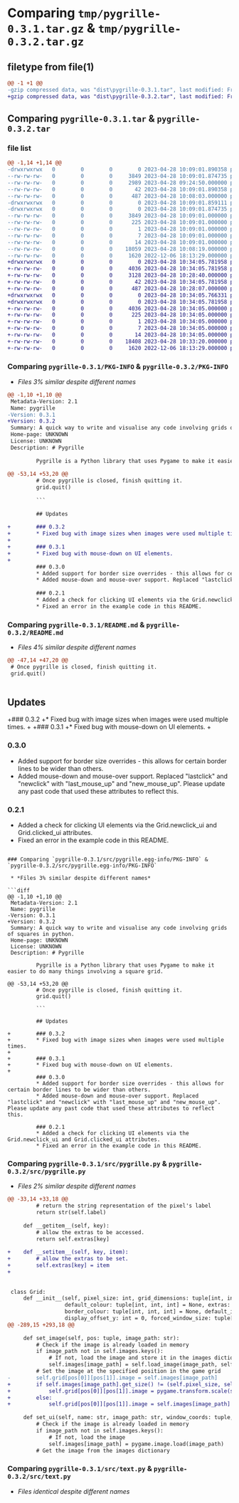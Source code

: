 # Comparing `tmp/pygrille-0.3.1.tar.gz` & `tmp/pygrille-0.3.2.tar.gz`

## filetype from file(1)

```diff
@@ -1 +1 @@
-gzip compressed data, was "dist\pygrille-0.3.1.tar", last modified: Fri Apr 28 10:09:01 2023, max compression
+gzip compressed data, was "dist\pygrille-0.3.2.tar", last modified: Fri Apr 28 10:34:05 2023, max compression
```

## Comparing `pygrille-0.3.1.tar` & `pygrille-0.3.2.tar`

### file list

```diff
@@ -1,14 +1,14 @@
-drwxrwxrwx   0        0        0        0 2023-04-28 10:09:01.890358 pygrille-0.3.1/
--rw-rw-rw-   0        0        0     3849 2023-04-28 10:09:01.874735 pygrille-0.3.1/PKG-INFO
--rw-rw-rw-   0        0        0     2989 2023-04-28 09:24:50.000000 pygrille-0.3.1/README.md
--rw-rw-rw-   0        0        0       42 2023-04-28 10:09:01.890358 pygrille-0.3.1/setup.cfg
--rw-rw-rw-   0        0        0      487 2023-04-28 10:08:03.000000 pygrille-0.3.1/setup.py
-drwxrwxrwx   0        0        0        0 2023-04-28 10:09:01.859111 pygrille-0.3.1/src/
-drwxrwxrwx   0        0        0        0 2023-04-28 10:09:01.874735 pygrille-0.3.1/src/pygrille.egg-info/
--rw-rw-rw-   0        0        0     3849 2023-04-28 10:09:01.000000 pygrille-0.3.1/src/pygrille.egg-info/PKG-INFO
--rw-rw-rw-   0        0        0      225 2023-04-28 10:09:01.000000 pygrille-0.3.1/src/pygrille.egg-info/SOURCES.txt
--rw-rw-rw-   0        0        0        1 2023-04-28 10:09:01.000000 pygrille-0.3.1/src/pygrille.egg-info/dependency_links.txt
--rw-rw-rw-   0        0        0        7 2023-04-28 10:09:01.000000 pygrille-0.3.1/src/pygrille.egg-info/requires.txt
--rw-rw-rw-   0        0        0       14 2023-04-28 10:09:01.000000 pygrille-0.3.1/src/pygrille.egg-info/top_level.txt
--rw-rw-rw-   0        0        0    18059 2023-04-28 10:08:19.000000 pygrille-0.3.1/src/pygrille.py
--rw-rw-rw-   0        0        0     1620 2022-12-06 18:13:29.000000 pygrille-0.3.1/src/text.py
+drwxrwxrwx   0        0        0        0 2023-04-28 10:34:05.781958 pygrille-0.3.2/
+-rw-rw-rw-   0        0        0     4036 2023-04-28 10:34:05.781958 pygrille-0.3.2/PKG-INFO
+-rw-rw-rw-   0        0        0     3128 2023-04-28 10:28:40.000000 pygrille-0.3.2/README.md
+-rw-rw-rw-   0        0        0       42 2023-04-28 10:34:05.781958 pygrille-0.3.2/setup.cfg
+-rw-rw-rw-   0        0        0      487 2023-04-28 10:28:07.000000 pygrille-0.3.2/setup.py
+drwxrwxrwx   0        0        0        0 2023-04-28 10:34:05.766331 pygrille-0.3.2/src/
+drwxrwxrwx   0        0        0        0 2023-04-28 10:34:05.781958 pygrille-0.3.2/src/pygrille.egg-info/
+-rw-rw-rw-   0        0        0     4036 2023-04-28 10:34:05.000000 pygrille-0.3.2/src/pygrille.egg-info/PKG-INFO
+-rw-rw-rw-   0        0        0      225 2023-04-28 10:34:05.000000 pygrille-0.3.2/src/pygrille.egg-info/SOURCES.txt
+-rw-rw-rw-   0        0        0        1 2023-04-28 10:34:05.000000 pygrille-0.3.2/src/pygrille.egg-info/dependency_links.txt
+-rw-rw-rw-   0        0        0        7 2023-04-28 10:34:05.000000 pygrille-0.3.2/src/pygrille.egg-info/requires.txt
+-rw-rw-rw-   0        0        0       14 2023-04-28 10:34:05.000000 pygrille-0.3.2/src/pygrille.egg-info/top_level.txt
+-rw-rw-rw-   0        0        0    18408 2023-04-28 10:33:20.000000 pygrille-0.3.2/src/pygrille.py
+-rw-rw-rw-   0        0        0     1620 2022-12-06 18:13:29.000000 pygrille-0.3.2/src/text.py
```

### Comparing `pygrille-0.3.1/PKG-INFO` & `pygrille-0.3.2/PKG-INFO`

 * *Files 3% similar despite different names*

```diff
@@ -1,10 +1,10 @@
 Metadata-Version: 2.1
 Name: pygrille
-Version: 0.3.1
+Version: 0.3.2
 Summary: A quick way to write and visualise any code involving grids of squares in python.
 Home-page: UNKNOWN
 License: UNKNOWN
 Description: # Pygrille
         
         Pygrille is a Python library that uses Pygame to make it easier to do many things involving a square grid.
         
@@ -53,14 +53,20 @@
         # Once pygrille is closed, finish quitting it.
         grid.quit()
         
         ```
         
         ## Updates
         
+        ### 0.3.2
+        * Fixed bug with image sizes when images were used multiple times.
+        
+        ### 0.3.1
+        * Fixed bug with mouse-down on UI elements.
+        
         ### 0.3.0
         * Added support for border size overrides - this allows for certain border lines to be wider than others.
         * Added mouse-down and mouse-over support. Replaced "lastclick" and "newclick" with "last_mouse_up" and "new_mouse_up". Please update any past code that used these attributes to reflect this.
         
         ### 0.2.1
         * Added a check for clicking UI elements via the Grid.newclick_ui and Grid.clicked_ui attributes.
         * Fixed an error in the example code in this README.
```

### Comparing `pygrille-0.3.1/README.md` & `pygrille-0.3.2/README.md`

 * *Files 4% similar despite different names*

```diff
@@ -47,14 +47,20 @@
 # Once pygrille is closed, finish quitting it.
 grid.quit()
 
 ```
 
 ## Updates
 
+### 0.3.2
+* Fixed bug with image sizes when images were used multiple times.
+
+### 0.3.1
+* Fixed bug with mouse-down on UI elements.
+
 ### 0.3.0
 * Added support for border size overrides - this allows for certain border lines to be wider than others.
 * Added mouse-down and mouse-over support. Replaced "lastclick" and "newclick" with "last_mouse_up" and "new_mouse_up". Please update any past code that used these attributes to reflect this.
 
 ### 0.2.1
 * Added a check for clicking UI elements via the Grid.newclick_ui and Grid.clicked_ui attributes.
 * Fixed an error in the example code in this README.
```

### Comparing `pygrille-0.3.1/src/pygrille.egg-info/PKG-INFO` & `pygrille-0.3.2/src/pygrille.egg-info/PKG-INFO`

 * *Files 3% similar despite different names*

```diff
@@ -1,10 +1,10 @@
 Metadata-Version: 2.1
 Name: pygrille
-Version: 0.3.1
+Version: 0.3.2
 Summary: A quick way to write and visualise any code involving grids of squares in python.
 Home-page: UNKNOWN
 License: UNKNOWN
 Description: # Pygrille
         
         Pygrille is a Python library that uses Pygame to make it easier to do many things involving a square grid.
         
@@ -53,14 +53,20 @@
         # Once pygrille is closed, finish quitting it.
         grid.quit()
         
         ```
         
         ## Updates
         
+        ### 0.3.2
+        * Fixed bug with image sizes when images were used multiple times.
+        
+        ### 0.3.1
+        * Fixed bug with mouse-down on UI elements.
+        
         ### 0.3.0
         * Added support for border size overrides - this allows for certain border lines to be wider than others.
         * Added mouse-down and mouse-over support. Replaced "lastclick" and "newclick" with "last_mouse_up" and "new_mouse_up". Please update any past code that used these attributes to reflect this.
         
         ### 0.2.1
         * Added a check for clicking UI elements via the Grid.newclick_ui and Grid.clicked_ui attributes.
         * Fixed an error in the example code in this README.
```

### Comparing `pygrille-0.3.1/src/pygrille.py` & `pygrille-0.3.2/src/pygrille.py`

 * *Files 2% similar despite different names*

```diff
@@ -33,14 +33,18 @@
         # return the string representation of the pixel's label
         return str(self.label)
 
     def __getitem__(self, key):
         # allow the extras to be accessed.
         return self.extras[key]
 
+    def __setitem__(self, key, item):
+        # allow the extras to be set.
+        self.extras[key] = item
+
 
 
 class Grid:
     def __init__(self, pixel_size: int, grid_dimensions: tuple[int, int], *, window_name: str = None,
                  default_colour: tuple[int, int, int] = None, extras: list[str] = None, framerate: int = None, border_width: int = None, border_width_override: list[dict[int, int]] = None,
                  border_colour: tuple[int, int, int] = None, default_image: str = None, display_offset_x: int = 0,
                  display_offset_y: int = 0, forced_window_size: tuple[int, int] = None):
@@ -289,15 +293,18 @@
 
     def set_image(self, pos: tuple, image_path: str):
         # Check if the image is already loaded in memory
         if image_path not in self.images.keys():
             # If not, load the image and store it in the images dictionary
             self.images[image_path] = self.load_image(image_path, self.pixel_size)
         # Set the image at the specified position in the game grid
-        self.grid[pos[0]][pos[1]].image = self.images[image_path]
+        if self.images[image_path].get_size() != (self.pixel_size, self.pixel_size):
+            self.grid[pos[0]][pos[1]].image = pygame.transform.scale(self.images[image_path], (self.pixel_size, self.pixel_size))
+        else:
+            self.grid[pos[0]][pos[1]].image = self.images[image_path]
 
     def set_ui(self, name: str, image_path: str, window_coords: tuple, scale: tuple = None):
         # Check if the image is already loaded in memory
         if image_path not in self.images.keys():
             # If not, load the image
             self.images[image_path] = pygame.image.load(image_path)
         # Get the image from the images dictionary
```

### Comparing `pygrille-0.3.1/src/text.py` & `pygrille-0.3.2/src/text.py`

 * *Files identical despite different names*

